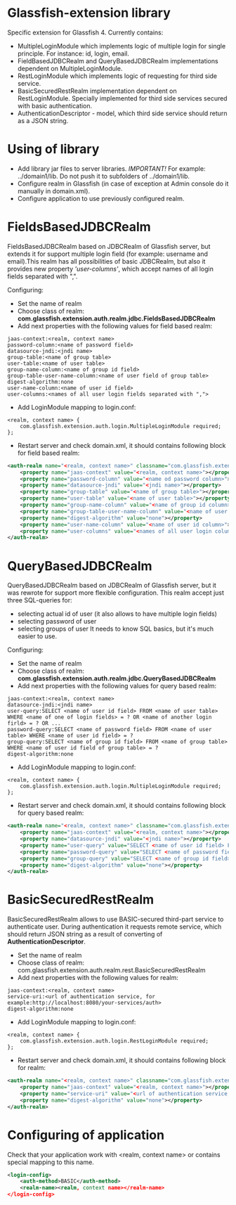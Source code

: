Glassfish-extension library
===================

Specific extension for Glassfish 4. Currently contains:
* MultipleLoginModule which implements logic of multiple login for single principle. For instance: id, login, email.
* FieldBasedJDBCRealm and QueryBasedJDBCRealm implementations dependent on MultipleLoginModule.
* RestLoginModule which implements logic of requesting for third side service.
* BasicSecuredRestRealm implementation dependent on RestLoginModule. Specially implemented for third side services secured with basic authentication.
* AuthenticationDescriptor - model, which third side service should return as a JSON string.

Using of library
================

* Add library jar files to server libraries. _IMPORTANT!_ For example: ../domain1/lib. Do not push it to subfolders of ../domain1/lib.
* Configure realm in Glassfish (in case of exception at Admin console do it manually in domain.xml).
* Configure application to use previously configured realm.

FieldsBasedJDBCRealm
====================

FieldsBasedJDBCRealm based on JDBCRealm of Glassfish server, but extends it for support multiple login field (for example: username and email).This realm has all possibilities of basic JDBCRealm, but also it provides new property _'user-columns'_, which accept names of all login fields separated with ",".

Configuring:
* Set the name of realm
* Choose class of realm: __com.glassfish.extension.auth.realm.jdbc.FieldsBasedJDBCRealm__
* Add next properties with the following values for field based realm:
```
jaas-context:<realm, context name>
password-column:<name of password field>
datasource-jndi:<jndi name>
group-table:<name of group table>
user-table:<name of user table>
group-name-column:<name of group id field>
group-table-user-name-column:<name of user field of group table>
digest-algorithm:none
user-name-column:<name of user id field>
user-columns:<names of all user login fields separated with ",">
```

* Add LoginModule mapping to login.conf:
```
<realm, context name> {
    com.glassfish.extension.auth.login.MultipleLoginModule required;
};
```

* Restart server and check domain.xml, it should contains following block for field based realm:
```xml
<auth-realm name="<realm, context name>" classname="com.glassfish.extension.auth.realm.FieldsBasedJDBCRealm">
    <property name="jaas-context" value="<realm, context name>"></property>
    <property name="password-column" value="<name od password column>"></property>
    <property name="datasource-jndi" value="<jndi name>"></property>
    <property name="group-table" value="<name of group table>"></property>
    <property name="user-table" value="<name of user table>"></property>
    <property name="group-name-column" value="<name of group id column>"></property>
    <property name="group-table-user-name-column" value="<name of user column of group table>"></property>
    <property name="digest-algorithm" value="none"></property>
    <property name="user-name-column" value="<name of user id column>"></property>
    <property name="user-columns" value="<names of all user login columns separated with ','>"></property>
</auth-realm>
```

QueryBasedJDBCRealm
===================

QueryBasedJDBCRealm based on JDBCRealm of Glassfish server, but it was rewrote for support more flexible configuration. This realm accept just three SQL-queries for:
* selecting actual id of user (it also allows to have multiple login fields)
* selecting password of user
* selecting groups of user
It needs to know SQL basics, but it's much easier to use.

Configuring:
* Set the name of realm
* Choose class of realm: __com.glassfish.extension.auth.realm.jdbc.QueryBasedJDBCRealm__
* Add next properties with the following values for query based realm:
```
jaas-context:<realm, context name>
datasource-jndi:<jndi name>
user-query:SELECT <name of user id field> FROM <name of user table> WHERE <name of one of login fields> = ? OR <name of another login firld> = ? OR ...
password-query:SELECT <name of password field> FROM <name of user table> WHERE <name of user id field> = ?
group-query:SELECT <name of group id field> FROM <name of group table> WHERE <name of user id field of group table> = ?
digest-algorithm:none
```

* Add LoginModule mapping to login.conf:
```
<realm, context name> {
    com.glassfish.extension.auth.login.MultipleLoginModule required;
};
```

* Restart server and check domain.xml, it should contains following block for query based realm:
```xml
<auth-realm name="<realm, context name>" classname="com.glassfish.extension.auth.realm.jdbc.QueryBasedJDBCRealm">
    <property name="jaas-context" value="<realm, context name>"></property>
    <property name="datasource-jndi" value="<jndi name>"></property>
    <property name="user-query" value="SELECT <name of user id field> FROM <name of user table> WHERE <name of one of login fields> = ? OR <name of another login field> = ? OR ..."></property>
    <property name="password-query" value="SELECT <name of password field> FROM <name of user table> WHERE <name of user id field> = ?"></property>
    <property name="group-query" value="SELECT <name of group id field> FROM <name of group table> WHERE <name of user id field of group table> = ?"></property>
    <property name="digest-algorithm" value="none"></property>
</auth-realm>
```

BasicSecuredRestRealm
=====================

BasicSecuredRestRealm allows to use BASIC-secured third-part service to authenticate user. During authentication it requests remote service, which should return JSON string as a result of converting of __AuthenticationDescriptor__.

* Set the name of realm
* Choose class of realm: com.glassfish.extension.auth.realm.rest.BasicSecuredRestRealm
* Add next properties with the following values for realm:
```
jaas-context:<realm, context name>
service-uri:<url of authentication service, for example:http://localhost:8080/your-services/auth>
digest-algorithm:none
```

* Add LoginModule mapping to login.conf:
```
<realm, context name> {
	com.glassfish.extension.auth.login.RestLoginModule required;
};
```

* Restart server and check domain.xml, it should contains following block for realm:
```xml
<auth-realm name="<realm, context name>" classname="com.glassfish.extension.auth.realm.rest.BasicSecuredRestRealm">
    <property name="jaas-context" value="<realm, context name>"></property>
    <property name="service-uri" value="<url of authentication service, for example:http://localhost:8080/your-services/auth>"></property>
    <property name="digest-algorithm" value="none"></property>
</auth-realm>
```

Configuring of application
==========================

Check that your application work with <realm, context name> or contains
special mapping to this name.
```xml
<login-config>
    <auth-method>BASIC</auth-method>
    <realm-name><realm, context name></realm-name>
</login-config>
```